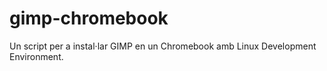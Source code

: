 # gimp-chromebook
Un script per a instal·lar GIMP en un Chromebook amb Linux Development Environment.
